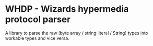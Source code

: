 # WHDP - Wizards hypermedia protocol parser

A library to parse the raw (byte array / string literal / String) types 
into workable types and vice versa.
